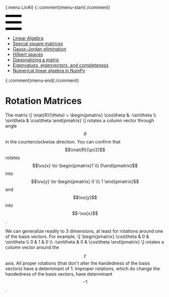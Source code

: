 {:menu LinAl}
{::comment}menu-start{:/comment}

<div class="dropdown">
<label id="hamburger-menu"><img id="hamburger" src="figs/hamburger.png"></label>
<div class="dropdown-content">
<ul>
<li><a href="LinearAlgebra.html">Linear Algebra</a></li>
<li><a href="SquareMatrices.html">Special square matrices</a></li>
<li><a href="GaussJordan.html">Gauss-Jordan elimination</a></li>
<li><a href="HilbertSpace.html">Hilbert spaces</a></li>
<li><a href="Diagonalization.html">Diagonalizing a matrix</a></li>
<li><a href="Eigenvectors.html">Eigenvalues, eigenvectors, and completeness</a></li>
<li><a href="NumericalLinearAlgebra.html">Numerical linear algebra in NumPy</a></li>
</ul>
</div>
</div>

{::comment}menu-end{:/comment}


# Rotation Matrices

The matrix 
\\[
  \mat{R}(\theta) = 
    \begin{pmatrix}
  \cos\theta & -\sin\theta \\\ 
  \sin\theta & \cos\theta
  \end{pmatrix}
\\]
rotates a column vector through angle $$\theta$$ in the counterclockwise direction. You can confirm that $$\mat{R}(\pi/2)$$ rotates $$\vu{x} \to \begin{pmatrix}1 \\\ 0\end{pmatrix}$$ into $$\vu{y} \to \begin{pmatrix} 0 \\\ 1 \end{pmatrix}$$ and $$\vu{y}$$ into $$-\vu{x}$$.

We can generalize readily to 3 dimensions, at least for rotations around one of the basis vectors. For example, 
\\[
    \begin{pmatrix}
    \cos\theta & 0 & \sin\theta \\\ 
    0 & 1 & 0 \\\ 
    -\sin\theta & 0 & \cos\theta
    \end{pmatrix}
\\]
rotates a column vector around the $$y$$ axis. All proper rotations (that don't alter the handedness of the basis vectors) have a determinant of 1. Improper rotations, which do change the handedness of the basis vectors, have determinant $$-1$$.

